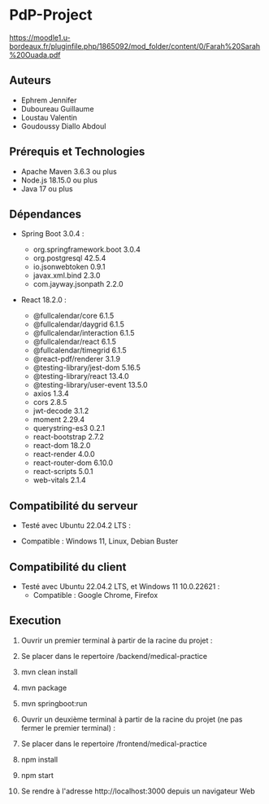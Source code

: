 # PdP-Project
https://moodle1.u-bordeaux.fr/pluginfile.php/1865092/mod_folder/content/0/Farah%20Sarah%20Ouada.pdf

## Auteurs

* Ephrem Jennifer
* Duboureau Guillaume
* Loustau Valentin
* Goudoussy Diallo Abdoul

## Prérequis et Technologies

* Apache Maven 3.6.3 ou plus
* Node.js 18.15.0 ou plus
* Java 17 ou plus

## Dépendances

* Spring Boot 3.0.4 :
  - org.springframework.boot 3.0.4
  - org.postgresql 42.5.4
  - io.jsonwebtoken 0.9.1
  - javax.xml.bind 2.3.0
  - com.jayway.jsonpath 2.2.0
  
* React 18.2.0 :
  - @fullcalendar/core 6.1.5
  - @fullcalendar/daygrid 6.1.5
  - @fullcalendar/interaction 6.1.5
  - @fullcalendar/react 6.1.5
  - @fullcalendar/timegrid 6.1.5
  - @react-pdf/renderer 3.1.9
  - @testing-library/jest-dom 5.16.5
  - @testing-library/react 13.4.0
  - @testing-library/user-event 13.5.0
  - axios 1.3.4
  - cors 2.8.5
  - jwt-decode 3.1.2
  - moment 2.29.4
  - querystring-es3 0.2.1
  - react-bootstrap 2.7.2
  - react-dom 18.2.0
  - react-render 4.0.0
  - react-router-dom 6.10.0
  - react-scripts 5.0.1
  - web-vitals 2.1.4

## Compatibilité du serveur

* Testé avec Ubuntu 22.04.2 LTS :
 - Compatible : Windows 11, Linux, Debian Buster

## Compatibilité du client

* Testé avec Ubuntu 22.04.2 LTS, et Windows 11 10.0.22621 :
  - Compatible : Google Chrome, Firefox

## Execution 

1. Ouvrir un premier terminal à partir de la racine du projet :
2. Se placer dans le repertoire /backend/medical-practice
3. mvn clean install
4. mvn package
5. mvn springboot:run

6. Ouvrir un deuxième terminal à partir de la racine du projet (ne pas fermer le premier terminal) :
7. Se placer dans le repertoire /frontend/medical-practice
8. npm install
9. npm start

10. Se rendre à l'adresse http://localhost:3000 depuis un navigateur Web
